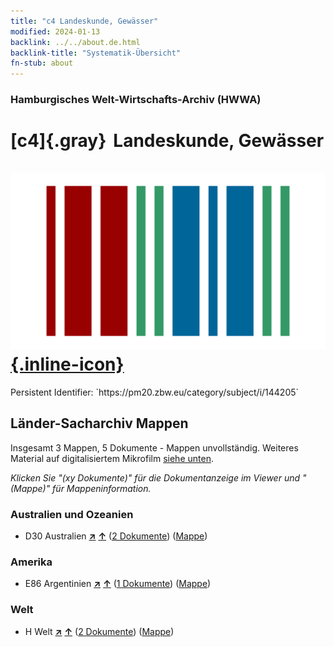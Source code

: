 ```yaml
---
title: "c4 Landeskunde, Gewässer"
modified: 2024-01-13
backlink: ../../about.de.html
backlink-title: "Systematik-Übersicht"
fn-stub: about
---
```


### Hamburgisches Welt-Wirtschafts-Archiv (HWWA)

# [c4]{.gray}&#8201; Landeskunde, Gewässer &#160; [![Wikidata](/images/Wikidata-logo.svg "Wikidata"){.inline-icon}](http://www.wikidata.org/entity/Q99427834)

<div class="hint">Persistent Identifier: `https://pm20.zbw.eu/category/subject/i/144205`</div>







## Länder-Sacharchiv Mappen






Insgesamt 3 Mappen, 5 Dokumente - Mappen unvollständig. Weiteres Material auf digitalisiertem Mikrofilm [siehe unten](#filmsections).

_Klicken Sie "(xy Dokumente)" für die Dokumentanzeige im Viewer und "(Mappe)" für Mappeninformation._




### Australien und Ozeanien

- D30 Australien [**&nearr;**](../../../geo/i/141621/about.de.html "Australien (alle Mappen)") [**&uarr;**](../../../geo/about.de.html#D30 "Ländersystematik") (<a href="https://pm20.zbw.eu/iiifview/folder/sh/141621,144205" title="über: Australien : Landeskunde, Gewässer" target="_blank">2 Dokumente</a>) ([Mappe](../../../../folder/sh/1416xx/141621/1442xx/144205/about.de.html))

### Amerika

- E86 Argentinien [**&nearr;**](../../../geo/i/141692/about.de.html "Argentinien (alle Mappen)") [**&uarr;**](../../../geo/about.de.html#E86 "Ländersystematik") (<a href="https://pm20.zbw.eu/iiifview/folder/sh/141692,144205" title="über: Argentinien : Landeskunde, Gewässer" target="_blank">1 Dokumente</a>) ([Mappe](../../../../folder/sh/1416xx/141692/1442xx/144205/about.de.html))

### Welt

- H Welt [**&nearr;**](../../../geo/i/141728/about.de.html "Welt (alle Mappen)") [**&uarr;**](../../../geo/about.de.html#H "Ländersystematik") (<a href="https://pm20.zbw.eu/iiifview/folder/sh/141728,144205" title="über: Welt : Landeskunde, Gewässer" target="_blank">2 Dokumente</a>) ([Mappe](../../../../folder/sh/1417xx/141728/1442xx/144205/about.de.html))



<a id="filmsections" />













